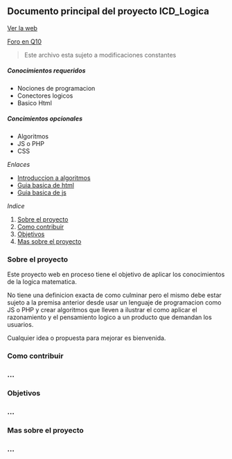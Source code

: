 ## Documento principal del proyecto ICD_Logica 

[Ver la web](https://joeljesusmota.github.io/ICD_Logica/.)

[Foro en Q10](https://site4.q10.com/EducacionVirtual/Foro/6525/Detalle?cursoLigero=False)

> Este archivo esta sujeto a modificaciones constantes

##### Conocimientos requeridos
- Nociones de programacion
- Conectores logicos
- Basico Html

##### Concimientos opcionales
- Algoritmos
- JS o PHP
- CSS


*Enlaces*
- [Introduccion a algoritmos](https://desarrolloweb.com/articulos/2143.php)
- [Guia basica de html](https://developer.mozilla.org/es/docs/Web/Guide/HTML/Introduction_alhtml_clone)
- [Guia basica de js](https://developer.mozilla.org/en-US/docs/Web/JavaScript/Guide)

*Indice*
1. [Sobre el proyecto](#1)
2. [Como contribuir](#2)
3. [Objetivos](#3)
4. [Mas sobre el proyecto](#4) 
<a href="1"></a>
### Sobre el proyecto

Este proyecto web en proceso tiene el objetivo de aplicar los conocimientos de la logica
matematica.

No tiene una definicion exacta de como culminar pero el mismo debe estar sujeto a la premisa anterior
desde usar un lenguaje de programacion como JS o PHP y crear algoritmos que lleven a ilustrar el como
aplicar el razonamiento y el pensamiento logico a un producto que demandan los usuarios.

Cualquier idea o propuesta para mejorar es bienvenida.

<a href="2"></a>
### Como contribuir

### ...

<a href="3"></a>
### Objetivos

### ...

  <a href="4"></a>
### Mas sobre el proyecto

### ...
